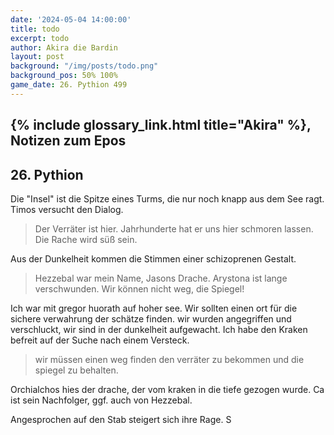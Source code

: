 ```yaml
---
date: '2024-05-04 14:00:00'
title: todo
excerpt: todo
author: Akira die Bardin
layout: post
background: "/img/posts/todo.png"
background_pos: 50% 100%
game_date: 26. Pythion 499
---
```


## {% include glossary_link.html title="Akira" %}, Notizen zum Epos

## 26. Pythion


Die "Insel" ist die Spitze eines Turms, die nur noch knapp aus dem See ragt. 
Timos versucht den Dialog.

> Der Verräter ist hier. Jahrhunderte hat er uns hier schmoren lassen. Die Rache wird süß sein.

Aus der Dunkelheit kommen die Stimmen einer schizoprenen Gestalt. 

> Hezzebal war mein Name, Jasons Drache.
> Arystona ist lange verschwunden. Wir können nicht weg, die Spiegel! 

Ich war mit gregor huorath auf hoher see. Wir sollten einen ort für die sichere verwahrung der schätze finden. wir wurden angegriffen und verschluckt, wir sind in der dunkelheit aufgewacht. Ich habe den Kraken befreit auf der Suche nach einem Versteck. 

> wir müssen einen weg finden den verräter zu bekommen und die spiegel zu behalten.

Orchialchos hies der drache, der vom kraken in die tiefe gezogen wurde. Ca ist sein Nachfolger, ggf. auch von Hezzebal. 

Angesprochen auf den Stab steigert sich ihre Rage. S


<!--
Die Amazonen sind mit der Halbinsel Aresia in Verbindung, 
Narsus für viele aresianer ein spielzeug der königin.
Chondrus: beim "träumer", also der richtung ohne sterne, finden wir die nether seee)
Chondrus: Von der Insel der Verdammnis in der dunklen See kann man manchmal auf Lutheria treffen. 
-->
